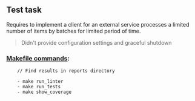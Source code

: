 ## Test task

Requires to implement a client for an external service processes a limited number of items by batches for limited period of time.

> Didn't provide configuration settings and graceful shutdown

### [Makefile commands](Makefile):
```
    // Find results in reports directory

    - make run_linter
    - make run_tests
    - make show_coverage
```




